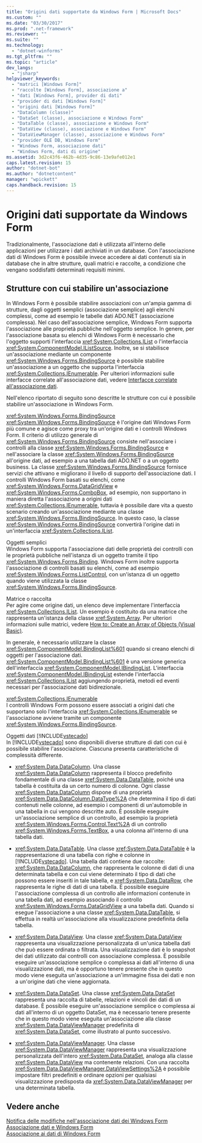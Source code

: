 ```yaml
---
title: "Origini dati supportate da Windows Form | Microsoft Docs"
ms.custom: ""
ms.date: "03/30/2017"
ms.prod: ".net-framework"
ms.reviewer: ""
ms.suite: ""
ms.technology: 
  - "dotnet-winforms"
ms.tgt_pltfrm: ""
ms.topic: "article"
dev_langs: 
  - "jsharp"
helpviewer_keywords: 
  - "matrici [Windows Form]"
  - "raccolte [Windows Form], associazione a"
  - "dati [Windows Form], provider di dati"
  - "provider di dati [Windows Form]"
  - "origini dati [Windows Form]"
  - "DataColumn (classe)"
  - "DataSet (classe), associazione e Windows Form"
  - "DataTable (classe), associazione e Windows Form"
  - "DataView (classe), associazione e Windows Form"
  - "DataViewManager (classe), associazione e Windows Form"
  - "provider OLE DB, Windows Form"
  - "Windows Form, associazione dati"
  - "Windows Form, dati di origine"
ms.assetid: 3d2c43f6-462b-4d35-9c86-13e9afe012e1
caps.latest.revision: 15
author: "dotnet-bot"
ms.author: "dotnetcontent"
manager: "wpickett"
caps.handback.revision: 15
---
```

# Origini dati supportate da Windows Form
Tradizionalmente, l'associazione dati è utilizzata all'interno delle applicazioni per utilizzare i dati archiviati in un database.  Con l'associazione dati di Windows Form è possibile invece accedere ai dati contenuti sia in database che in altre strutture, quali matrici e raccolte, a condizione che vengano soddisfatti determinati requisiti minimi.  
  
## Strutture con cui stabilire un'associazione  
 In Windows Form è possibile stabilire associazioni con un'ampia gamma di strutture, dagli oggetti semplici \(associazione semplice\) agli elenchi complessi, come ad esempio le tabelle dati ADO.NET \(associazione complessa\).  Nel caso dell'associazione semplice, Windows Form supporta l'associazione alle proprietà pubbliche nell'oggetto semplice.  In genere, per l'associazione basata su elenchi di Windows Form è necessario che l'oggetto supporti l'interfaccia <xref:System.Collections.IList> o l'interfaccia <xref:System.ComponentModel.IListSource>.  Inoltre, se si stabilisce un'associazione mediante un componente <xref:System.Windows.Forms.BindingSource> è possibile stabilire un'associazione a un oggetto che supporta l'interfaccia <xref:System.Collections.IEnumerable>.  Per ulteriori informazioni sulle interfacce correlate all'associazione dati, vedere [Interfacce correlate all'associazione dati](../../../docs/framework/winforms/interfaces-related-to-data-binding.md).  
  
 Nell'elenco riportato di seguito sono descritte le strutture con cui è possibile stabilire un'associazione in Windows Form.  
  
 <xref:System.Windows.Forms.BindingSource>  
 <xref:System.Windows.Forms.BindingSource> è l'origine dati Windows Form più comune e agisce come proxy tra un'origine dati e i controlli Windows Form.  Il criterio di utilizzo generale di <xref:System.Windows.Forms.BindingSource> consiste nell'associare i controlli alla classe <xref:System.Windows.Forms.BindingSource> e nell'associare la classe <xref:System.Windows.Forms.BindingSource> all'origine dati, ad esempio a una tabella dati ADO.NET o a un oggetto business.  La classe <xref:System.Windows.Forms.BindingSource> fornisce servizi che attivano e migliorano il livello di supporto dell'associazione dati.  I controlli Windows Form basati su elenchi, come <xref:System.Windows.Forms.DataGridView> e <xref:System.Windows.Forms.ComboBox>, ad esempio, non supportano in maniera diretta l'associazione a origini dati <xref:System.Collections.IEnumerable>, tuttavia è possibile dare vita a questo scenario creando un'associazione mediante una classe <xref:System.Windows.Forms.BindingSource>.  In questo caso, la classe <xref:System.Windows.Forms.BindingSource> convertirà l'origine dati in un'interfaccia <xref:System.Collections.IList>.  
  
 Oggetti semplici  
 Windows Form supporta l'associazione dati delle proprietà dei controlli con le proprietà pubbliche nell'istanza di un oggetto tramite il tipo <xref:System.Windows.Forms.Binding>.  Windows Form inoltre supporta l'associazione di controlli basati su elenchi, come ad esempio <xref:System.Windows.Forms.ListControl>, con un'istanza di un oggetto quando viene utilizzata la classe <xref:System.Windows.Forms.BindingSource>.  
  
 Matrice o raccolta  
 Per agire come origine dati, un elenco deve implementare l'interfaccia <xref:System.Collections.IList>. Un esempio è costituito da una matrice che rappresenta un'istanza della classe <xref:System.Array>.  Per ulteriori informazioni sulle matrici, vedere [How to: Create an Array of Objects \(Visual Basic\)](http://msdn.microsoft.com/it-it/6b64e069-0387-400c-9081-3bdc581020c3).  
  
 In generale, è necessario utilizzare la classe <xref:System.ComponentModel.BindingList%601> quando si creano elenchi di oggetti per l'associazione dati.  <xref:System.ComponentModel.BindingList%601> è una versione generica dell'interfaccia <xref:System.ComponentModel.IBindingList>.  L'interfaccia <xref:System.ComponentModel.IBindingList> estende l'interfaccia <xref:System.Collections.IList> aggiungendo proprietà, metodi ed eventi necessari per l'associazione dati bidirezionale.  
  
 <xref:System.Collections.IEnumerable>  
 I controlli Windows Form possono essere associati a origini dati che supportano solo l'interfaccia <xref:System.Collections.IEnumerable> se l'associazione avviene tramite un componente <xref:System.Windows.Forms.BindingSource>.  
  
 Oggetti dati [!INCLUDE[vstecado](../../../includes/vstecado-md.md)]  
 In [!INCLUDE[vstecado](../../../includes/vstecado-md.md)] sono disponibili diverse strutture di dati con cui è possibile stabilire l'associazione.  Ciascuna presenta caratteristiche di complessità differente.  
  
-   <xref:System.Data.DataColumn>.  Una classe <xref:System.Data.DataColumn> rappresenta il blocco predefinito fondamentale di una classe <xref:System.Data.DataTable>, poiché una tabella è costituita da un certo numero di colonne.  Ogni classe <xref:System.Data.DataColumn> dispone di una proprietà <xref:System.Data.DataColumn.DataType%2A> che determina il tipo di dati contenuti nelle colonne, ad esempio i componenti di un'automobile in una tabella in cui vengono descritte auto.  È possibile eseguire un'associazione semplice di un controllo, ad esempio la proprietà <xref:System.Windows.Forms.Control.Text%2A> di un controllo <xref:System.Windows.Forms.TextBox>, a una colonna all'interno di una tabella dati.  
  
-   <xref:System.Data.DataTable>.  Una classe <xref:System.Data.DataTable> è la rappresentazione di una tabella con righe e colonne in [!INCLUDE[vstecado](../../../includes/vstecado-md.md)].  Una tabella dati contiene due raccolte: <xref:System.Data.DataColumn>, che rappresenta le colonne di dati di una determinata tabella e con cui viene determinato il tipo di dati che possono essere inseriti in tale tabella, e <xref:System.Data.DataRow>, che rappresenta le righe di dati di una tabella.  È possibile eseguire l'associazione complessa di un controllo alle informazioni contenute in una tabella dati, ad esempio associando il controllo <xref:System.Windows.Forms.DataGridView> a una tabella dati.  Quando si esegue l'associazione a una classe <xref:System.Data.DataTable>, si effettua in realtà un'associazione alla visualizzazione predefinita della tabella.  
  
-   <xref:System.Data.DataView>.  Una classe <xref:System.Data.DataView> rappresenta una visualizzazione personalizzata di un'unica tabella dati che può essere ordinata o filtrata.  Una visualizzazione dati è lo snapshot dei dati utilizzato dai controlli con associazione complessa.  È possibile eseguire un'associazione semplice o complessa ai dati all'interno di una visualizzazione dati, ma è opportuno tenere presente che in questo modo viene eseguita un'associazione a un'immagine fissa dei dati e non a un'origine dati che viene aggiornata.  
  
-   <xref:System.Data.DataSet>.  Una classe <xref:System.Data.DataSet> rappresenta una raccolta di tabelle, relazioni e vincoli dei dati di un database.  È possibile eseguire un'associazione semplice o complessa ai dati all'interno di un oggetto DataSet, ma è necessario tenere presente che in questo modo viene eseguita un'associazione alla classe <xref:System.Data.DataViewManager> predefinita di <xref:System.Data.DataSet>, come illustrato al punto successivo.  
  
-   <xref:System.Data.DataViewManager>.  Una classe <xref:System.Data.DataViewManager> rappresenta una visualizzazione personalizzata dell'intero <xref:System.Data.DataSet>, analoga alla classe <xref:System.Data.DataView> ma contenente relazioni.  Con una raccolta <xref:System.Data.DataViewManager.DataViewSettings%2A> è possibile impostare filtri predefiniti e ordinare opzioni per qualsiasi visualizzazione predisposta da <xref:System.Data.DataViewManager> per una determinata tabella.  
  
## Vedere anche  
 [Notifica delle modifiche nell'associazione dati dei Windows Form](../../../docs/framework/winforms/change-notification-in-windows-forms-data-binding.md)   
 [Associazione dati e Windows Form](../../../docs/framework/winforms/data-binding-and-windows-forms.md)   
 [Associazione ai dati di Windows Form](../../../docs/framework/winforms/windows-forms-data-binding.md)
